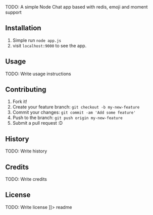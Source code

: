 <snippet>
  <content><![CDATA[
# ${1: Node JS chat Application}

TODO: A simple Node Chat app based with redis, emoji and moment support

## Installation

1. Simple run `node app.js`
2. visit `localhost:9000` to see the app.

## Usage

TODO: Write usage instructions

## Contributing

1. Fork it!
2. Create your feature branch: `git checkout -b my-new-feature`
3. Commit your changes: `git commit -am 'Add some feature'`
4. Push to the branch: `git push origin my-new-feature`
5. Submit a pull request :D

## History

TODO: Write history

## Credits

TODO: Write credits

## License

TODO: Write license
]]></content>
  <tabTrigger>readme</tabTrigger>
</snippet>